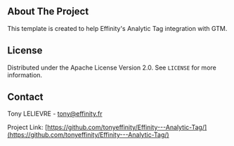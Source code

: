 
<!-- ABOUT THE PROJECT -->
## About The Project

This template is created to help Effinity's Analytic Tag integration with GTM.

<!-- LICENSE -->
## License

Distributed under the Apache License Version 2.0. See `LICENSE` for more information.

<!-- CONTACT -->
## Contact

Tony LELIEVRE - tony@effinity.fr

Project Link: [https://github.com/tonyeffinity/Effinity---Analytic-Tag/](https://github.com/tonyeffinity/Effinity---Analytic-Tag/)



